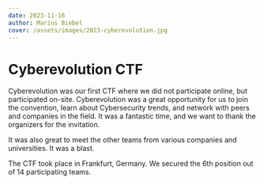 ```yaml
---
date: 2023-11-16
author: Marius Biebel
cover: /assets/images/2023-cyberevolution.jpg
---
```


# Cyberevolution CTF

Cyberevolution was our first CTF where we did not participate online, but participated on-site. Cyberevolution was a great opportunity for us to join the convention, learn about Cybersecurity trends, and network with peers and companies in the field. It was a fantastic time, and we want to thank the organizers for the invitation.

It was also great to meet the other teams from various companies and universities. It was a blast.

The CTF took place in Frankfurt, Germany. We secured the 6th position out of 14 participating teams.